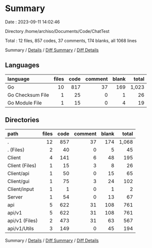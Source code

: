 # Summary

Date : 2023-09-11 14:02:46

Directory /home/archiso/Documents/Code/ChatTest

Total : 12 files,  857 codes, 37 comments, 174 blanks, all 1068 lines

Summary / [Details](details.md) / [Diff Summary](diff.md) / [Diff Details](diff-details.md)

## Languages
| language | files | code | comment | blank | total |
| :--- | ---: | ---: | ---: | ---: | ---: |
| Go | 10 | 817 | 37 | 169 | 1,023 |
| Go Checksum File | 1 | 25 | 0 | 1 | 26 |
| Go Module File | 1 | 15 | 0 | 4 | 19 |

## Directories
| path | files | code | comment | blank | total |
| :--- | ---: | ---: | ---: | ---: | ---: |
| . | 12 | 857 | 37 | 174 | 1,068 |
| . (Files) | 2 | 40 | 0 | 5 | 45 |
| Client | 4 | 141 | 6 | 48 | 195 |
| Client (Files) | 1 | 15 | 3 | 8 | 26 |
| Client/api | 1 | 50 | 0 | 15 | 65 |
| Client/gui | 1 | 75 | 3 | 24 | 102 |
| Client/input | 1 | 1 | 0 | 1 | 2 |
| Server | 1 | 54 | 0 | 13 | 67 |
| api | 5 | 622 | 31 | 108 | 761 |
| api/v1 | 5 | 622 | 31 | 108 | 761 |
| api/v1 (Files) | 2 | 473 | 31 | 63 | 567 |
| api/v1/Utils | 3 | 149 | 0 | 45 | 194 |

Summary / [Details](details.md) / [Diff Summary](diff.md) / [Diff Details](diff-details.md)